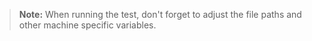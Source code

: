 > **Note:**
> When running the test, don't forget to adjust the file paths and other machine specific variables.
